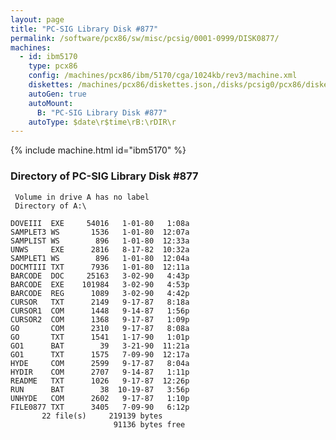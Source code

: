 ```yaml
---
layout: page
title: "PC-SIG Library Disk #877"
permalink: /software/pcx86/sw/misc/pcsig/0001-0999/DISK0877/
machines:
  - id: ibm5170
    type: pcx86
    config: /machines/pcx86/ibm/5170/cga/1024kb/rev3/machine.xml
    diskettes: /machines/pcx86/diskettes.json,/disks/pcsig0/pcx86/diskettes.json
    autoGen: true
    autoMount:
      B: "PC-SIG Library Disk #877"
    autoType: $date\r$time\rB:\rDIR\r
---
```


{% include machine.html id="ibm5170" %}

### Directory of PC-SIG Library Disk #877

     Volume in drive A has no label
     Directory of A:\

    DOVEIII  EXE     54016   1-01-80   1:08a
    SAMPLET3 WS       1536   1-01-80  12:07a
    SAMPLIST WS        896   1-01-80  12:33a
    UNWS     EXE      2816   8-17-82  10:32a
    SAMPLET1 WS        896   1-01-80  12:04a
    DOCMTIII TXT      7936   1-01-80  12:11a
    BARCODE  DOC     25163   3-02-90   4:43p
    BARCODE  EXE    101984   3-02-90   4:53p
    BARCODE  REG      1089   3-02-90   4:42p
    CURSOR   TXT      2149   9-17-87   8:18a
    CURSOR1  COM      1448   9-14-87   1:56p
    CURSOR2  COM      1368   9-17-87   1:09p
    GO       COM      2310   9-17-87   8:08a
    GO       TXT      1541   1-17-90   1:01p
    GO1      BAT        39   3-21-90  11:21a
    GO1      TXT      1575   7-09-90  12:17a
    HYDE     COM      2599   9-17-87   8:04a
    HYDIR    COM      2707   9-14-87   1:11p
    README   TXT      1026   9-17-87  12:26p
    RUN      BAT        38  10-19-87   3:56p
    UNHYDE   COM      2602   9-17-87   1:10p
    FILE0877 TXT      3405   7-09-90   6:12p
           22 file(s)     219139 bytes
                           91136 bytes free
